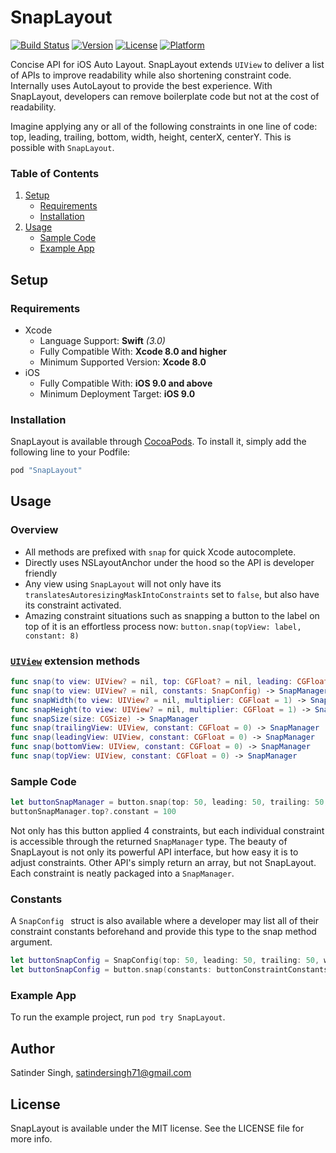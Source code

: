 # SnapLayout

[![Build Status](https://travis-ci.org/sp71/SnapLayout.svg?branch=master)](https://travis-ci.org/sp71/SnapLayout)
[![Version](https://img.shields.io/cocoapods/v/SnapLayout.svg?style=flat)](http://cocoapods.org/pods/SnapLayout)
[![License](https://img.shields.io/cocoapods/l/SnapLayout.svg?style=flat)](http://cocoapods.org/pods/SnapLayout)
[![Platform](https://img.shields.io/cocoapods/p/SnapLayout.svg?style=flat)](http://cocoapods.org/pods/SnapLayout)

Concise API for iOS Auto Layout. SnapLayout extends `UIView` to deliver a list of APIs to improve readability while also shortening constraint code. Internally uses AutoLayout to provide the best experience. With SnapLayout, developers can remove boilerplate code but not at the cost of readability.

Imagine applying any or all of the following constraints in one line of code: top, leading, trailing, bottom, width, height, centerX, centerY. This is possible with `SnapLayout`.

### Table of Contents
 1. [Setup](#setup)
	* [Requirements](#requirements)
	* [Installation](#installation)
 1. [Usage](#usage)
	* [Sample Code](#sample-code)
	* [Example App](#example-app)

## Setup
### Requirements
* Xcode
  * Language Support: **Swift** *(3.0)*
  * Fully Compatible With: **Xcode 8.0 and higher**
  * Minimum Supported Version: **Xcode 8.0**
* iOS
  * Fully Compatible With: **iOS 9.0 and above**
  * Minimum Deployment Target: **iOS 9.0**

### Installation

SnapLayout is available through [CocoaPods](http://cocoapods.org). To install
it, simply add the following line to your Podfile:

```ruby
pod "SnapLayout"
```

## Usage

### Overview 

* All methods are prefixed with `snap` for quick Xcode autocomplete.
* Directly uses NSLayoutAnchor under the hood so the API is developer friendly
* Any view using `SnapLayout` will not only have its `translatesAutoresizingMaskIntoConstraints` set to `false`, but also have its constraint activated.
* Amazing constraint situations such as snapping a button to the label on top of it is an effortless process now: `button.snap(topView: label, constant: 8)`


### [`UIView`](SnapLayout/Classes/SnapLayout.swift) extension methods
```swift
func snap(to view: UIView? = nil, top: CGFloat? = nil, leading: CGFloat? = nil, bottom: CGFloat? = nil, trailing: CGFloat? = nil, width: CGFloat? = nil, height: CGFloat? = nil, centerX: Bool? = nil, centerY: Bool? = nil) -> ConstraintManager
func snap(to view: UIView? = nil, constants: SnapConfig) -> SnapManager
func snapWidth(to view: UIView? = nil, multiplier: CGFloat = 1) -> SnapManager
func snapHeight(to view: UIView? = nil, multiplier: CGFloat = 1) -> SnapManager
func snapSize(size: CGSize) -> SnapManager
func snap(trailingView: UIView, constant: CGFloat = 0) -> SnapManager
func snap(leadingView: UIView, constant: CGFloat = 0) -> SnapManager
func snap(bottomView: UIView, constant: CGFloat = 0) -> SnapManager
func snap(topView: UIView, constant: CGFloat = 0) -> SnapManager
```

### Sample Code

```swift
let buttonSnapManager = button.snap(top: 50, leading: 50, trailing: 50, width: 30)
buttonSnapManager.top?.constant = 100
```
Not only has this button applied 4 constraints, but each individual constraint is accessible through the returned `SnapManager` type. The beauty of SnapLayout is not only its powerful API interface, but how easy it is to adjust constraints. Other API's simply return an array, but not SnapLayout. Each constraint is neatly packaged into a `SnapManager`.

### Constants
A `SnapConfig ` struct is also available where a developer may list all of their constraint constants beforehand and provide this type to the snap method argument.

```swift
let buttonSnapConfig = SnapConfig(top: 50, leading: 50, trailing: 50, width: 30, centerX: true)
let buttonSnapConfig = button.snap(constants: buttonConstraintConstants)
```

### Example App

To run the example project, run `pod try SnapLayout`.

## Author

Satinder Singh, satindersingh71@gmail.com

## License

SnapLayout is available under the MIT license. See the LICENSE file for more info.
